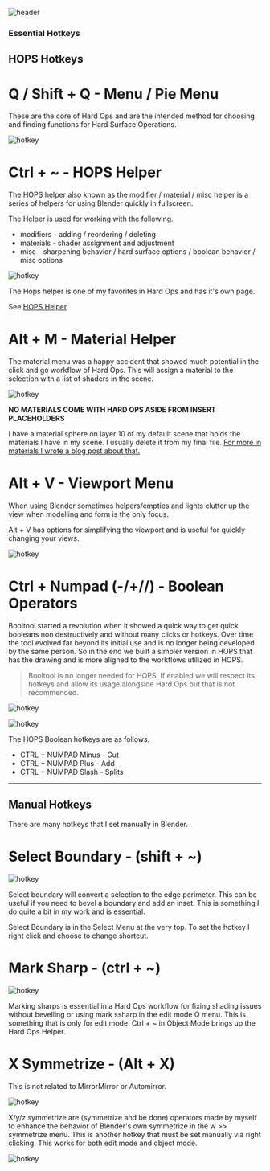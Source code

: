 ![header](img/banner.gif)

### Essential Hotkeys

## HOPS Hotkeys

# Q / Shift + Q - Menu / Pie Menu

These are the core of Hard Ops and are the intended  method for choosing and finding functions for Hard Surface Operations.

![hotkey](img\hotkeys\h4.gif)

# Ctrl + ~ - HOPS Helper

The HOPS helper also known as the modifier / material / misc helper is a series of helpers for using Blender quickly in fullscreen.

The Helper is used for working with the following.
- modifiers - adding / reordering / deleting
- materials - shader assignment and adjustment
- misc - sharpening behavior / hard surface options / boolean behavior / misc options


![hotkey](img\hotkeys\h5.gif)

The Hops helper is one of my favorites in Hard Ops and has it's own page.

See [HOPS Helper](helper.md)

# Alt + M - Material Helper

The material menu was a happy accident that showed much potential in the click and go workflow of Hard Ops.
This will assign a material to the selection with a list of shaders in the scene.

![hotkey](img\hotkeys\h6.gif)

**NO MATERIALS COME WITH HARD OPS ASIDE FROM INSERT PLACEHOLDERS**

I have a material sphere on layer 10 of my default scene that holds the materials I have in my scene. I usually delete it from my final file. [For more in materials I wrote a blog post about that.](https://masterxeon1001.com/2016/03/31/setting-up-blender-for-success/)


# Alt + V - Viewport Menu

When using Blender sometimes helpers/empties and lights clutter up the view when modelling and form is the only focus.

Alt + V has options for simplifying the viewport and is useful for quickly changing your views.

![hotkey](img\hotkeys\h7.gif)

# Ctrl + Numpad (-/+//) - Boolean Operators

Booltool started a revolution when it showed a quick way to get quick booleans non destructively and without many clicks or hotkeys. Over time the tool evolved far beyond its initial use and is no longer being developed by the same person. So in the end we built a simpler version in HOPS that has the drawing and is more aligned to the workflows utilized in HOPS.

>  Booltool is no longer needed for HOPS. If enabled we will respect its hotkeys and allow its usage alongside Hard Ops but that is not recommended.

![hotkey](img\hotkeys\h9.gif)

![hotkey](img\hotkeys\h8.gif)

The HOPS Boolean hotkeys are as follows.
- CTRL + NUMPAD Minus - Cut
- CTRL + NUMPAD Plus - Add
- CTRL + NUMPAD Slash - Splits

---

## Manual Hotkeys

There are many hotkeys that I set manually in Blender.

# Select Boundary - (shift + ~)

![hotkey](img\hotkeys\h1.gif)

Select boundary will convert a selection to the edge perimeter. This can be useful if you need to bevel a boundary and add an inset. This is something I do quite a bit in my work and is essential.

Select Boundary is in the Select Menu at the very top. To set the hotkey I right click and choose to change shortcut.

# Mark Sharp - (ctrl + ~)

![hotkey](img\hotkeys\h2.gif)

Marking sharps is essential in a Hard Ops workflow for fixing shading issues without bevelling or using mark ssharp in the edit mode Q menu. This is something that is only for edit mode. Ctrl + ~ in Object Mode brings up the Hard Ops Helper.

# X Symmetrize - (Alt + X)

This is not related to MirrorMirror or Automirror.

![hotkey](img\hotkeys\h3.gif)

X/y/z symmetrize are (symmetrize and be done) operators made by myself to enhance the behavior of Blender's own symmetrize in the w >> symmetrize menu. This is another hotkey that must be set manually via right clicking. This works for both edit mode and object mode.

![hotkey](img\hotkeys\h10.gif)
